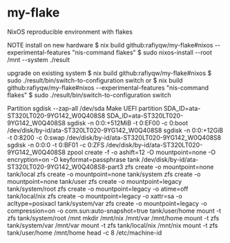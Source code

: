# my-flake
NixOS reproducible environment with flakes

NOTE
install on new hardware
$ nix build github:rafiyqw/my-flake#nixos --experimental-features "nis-command flakes"
$ sudo nixos-install --root /mnt --system ./result

upgrade on existing system
$ nix build github:rafiyqw/my-flake#nixos
$ sudo ./result/bin/switch-to-configuration switch
or
$ nix build github:rafiyqw/my-flake#nixos --experimental-features "nis-command flakes"
$ sudo ./result/bin/switch-to-configuration switch

Partition
sgdisk --zap-all /dev/sda
Make UEFI partition
SDA_ID=ata-ST320LT020-9YG142_W0Q408S8
SDA_ID=ata-ST320LT020-9YG142_W0Q408S8
sgdisk -n 0:0:+512MiB -t 0:EF00 -c 0:boot /dev/disk/by-id/ata-ST320LT020-9YG142_W0Q408S8
sgdisk -n 0:0:+12GiB -t 0:8200 -c 0:swap /dev/disk/by-id/ata-ST320LT020-9YG142_W0Q408S8
sgdisk -n 0:0:0 -t 0:BF01 -c 0:ZFS /dev/disk/by-id/ata-ST320LT020-9YG142_W0Q408S8
zpool create -f -o ashift=12 -O mountpoint=none -O encryption=on -O keyformat=passphrase tank /dev/disk/by-id/ata-ST320LT020-9YG142_W0Q408S8-part3
zfs create -o mountpoint=none tank/local
zfs create -o mountpoint=none tank/system
zfs create -o mountpoint=none tank/user
zfs create -o mountpoint=legacy tank/system/root
zfs create -o mountpoint=legacy -o atime=off tank/local/nix
zfs create -o mountpoint=legacy -o xattr=sa -o acltype=posixacl tank/system/var
zfs create -o mountpoint=legacy -o compression=on -o com.sun:auto-snapshot=true tank/user/home
mount -t zfs tank/system/root /mnt
mkdir /mnt/nix /mnt/var /mnt/home
mount -t zfs tank/system/var /mnt/var
mount -t zfs tank/local/nix /mnt/nix
mount -t zfs tank/user/home /mnt/home
head -c 8 /etc/machine-id
